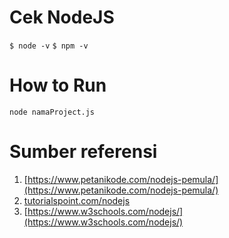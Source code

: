 # Cek NodeJS

`$ node -v`
`$ npm -v`

# How to Run

`node namaProject.js`

# Sumber referensi

1. [https://www.petanikode.com/nodejs-pemula/](https://www.petanikode.com/nodejs-pemula/)
2. [tutorialspoint.com/nodejs](tutorialspoint.com/nodejs)
3. [https://www.w3schools.com/nodejs/](https://www.w3schools.com/nodejs/)
